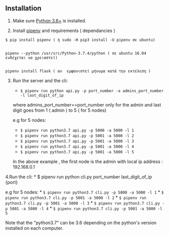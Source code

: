 ## Installation

1. Make sure [Python 3.6+](https://www.python.org/downloads/) is installed.


2. Install [pipenv](https://github.com/kennethreitz/pipenv) and requirements ( dependancies )


```
$ pip install pipenv ( ή sudo -H pip3 install -U pipenv σε ubuntu)


pipenv --python /usr/src/Python-3.7.4/python ( σε ubuntu 16.04 ενδέχεται να χρειαστεί)


pipenv install flask ( αν  εμφανιστεί μήνυμα κατά την εκτέλεση )
```

3. Run the server and the cli:
    * `$ pipenv run python api.py -p port_number -a admins_port_number -l last_digit_of_ip`
   
   where admins_port_number==port_number only for the admin and last digit goes from 1 ( admin ) to 5 ( for 5 nodes)
   
   e.g for 5 nodes: 
      * `$ pipenv run python3.7 api.py -p 5000 -a 5000 -l 1`
      * `$ pipenv run python3.7 api.py -p 5001 -a 5000 -l 2`
      * `$ pipenv run python3.7 api.py -p 5001 -a 5000 -l 3`
      * `$ pipenv run python3.7 api.py -p 5001 -a 5000 -l 4`
      * `$ pipenv run python3.7 api.py -p 5001 -a 5000 -l 5`
   
   In the above example , the first node is the admin  with  local ip address : 192.168.0.1
      
            
    
4.Run the cli:
    * $ pipenv run python cli.py port_number last_digit_of_ip {port}
    
   e.g for 5 nodes: 
      * `$ pipenv run python3.7 cli.py -p 5000 -a 5000 -l 1`
      * `$ pipenv run python3.7 cli.py -p 5001 -a 5000 -l 2`
      * `$ pipenv run python3.7 cli.py -p 5001 -a 5000 -l 3`
      * `$ pipenv run python3.7 cli.py -p 5001 -a 5000 -l 4`
      * `$ pipenv run python3.7 cli.py -p 5001 -a 5000 -l 5`
      
 Note that the "python3.7" can be 3.6 depending on the python's version  installed on each computer. 
 
